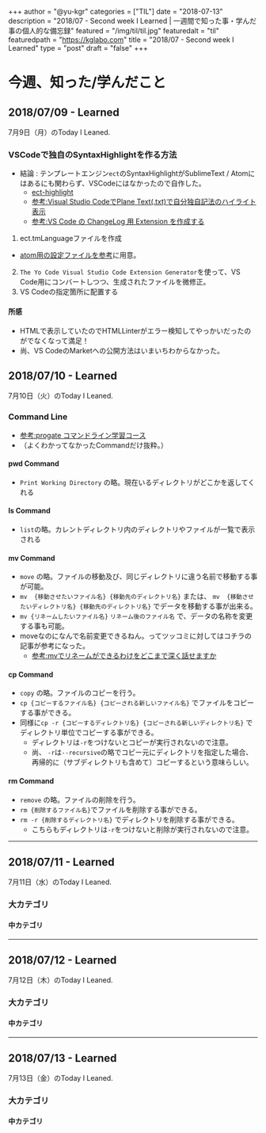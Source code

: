 +++
author = "@yu-kgr"
categories = ["TIL"]
date = "2018-07-13"
description = "2018/07 - Second week I Learned | 一週間で知った事・学んだ事の個人的な備忘録"
featured = "/img/til/til.jpg"
featuredalt = "til"
featuredpath = "https://kglabo.com"
title = "2018/07 - Second week I Learned"
type = "post"
draft = "false"
+++

# 今週、知った/学んだこと

<!-- tags = ["VSCode"] -->

## 2018/07/09 - Learned

7月9日（月）のToday I Leaned.

### VSCodeで独自のSyntaxHighlightを作る方法

- 結論 : テンプレートエンジン`ect`のSyntaxHighlightがSublimeText / Atomにはあるにも関わらず、VSCodeにはなかったので自作した。
  - [ect-highlight](https://github.com/yu-kgr/vscode-ect-syntax-highlight)
  - [参考:Visual Studio CodeでPlane Text(.txt)で自分独自記法のハイライト表示](https://prius.hateblo.jp/entry/2016/10/15/121707)
  - [参考:VS Code の ChangeLog 用 Extension を作成する](https://blog.kondoumh.com/entry/2018/01/12/084409)

1. ect.tmLanguageファイルを作成
  - [atom用の設定ファイルを参考](https://github.com/peppage/language-ect)に用意。
2. `The Yo Code Visual Studio Code Extension Generator`を使って、VS Code用にコンバートしつつ、生成されたファイルを微修正。
3. VS Codeの指定箇所に配置する

#### 所感

- HTMLで表示していたのでHTMLLinterがエラー検知してやっかいだったのがでなくなって満足！
- 尚、VS CodeのMarketへの公開方法はいまいちわからなかった。

## 2018/07/10 - Learned

7月10日（火）のToday I Leaned.

### Command Line

- [参考:progate コマンドライン学習コース](https://prog-8.com/lessons/commandline/study/1)
- （よくわかってなかったCommandだけ抜粋。）

#### pwd Command

- `Print Working Directory` の略。現在いるディレクトリがどこかを返してくれる

#### ls Command

- `list`の略。カレントディレクトリ内のディレクトリやファイルが一覧で表示される

#### mv Command

- `move` の略。ファイルの移動及び、同じディレクトリに違う名前で移動する事が可能。
- `mv  {移動させたいファイル名} {移動先のディレクトリ名}` または、 `mv  {移動させたいディレクトリ名} {移動先のディレクトリ名}` でデータを移動する事が出来る。
- `mv {リネームしたいファイル名}` `リネーム後のファイル名` で、データの名称を変更する事も可能。
- moveなのになんで名前変更できるねん。ってツッコミに対してはコチラの記事が参考になった。
  - [参考:mvでリネームができるわけをどこまで深く話せますか](https://qiita.com/junjis0203/items/9e8f642b04d9754f1139)

#### cp Command

- `copy` の略。ファイルのコピーを行う。
- `cp {コピーするファイル名} {コピーされる新しいファイル名}` でファイルをコピーする事ができる。
- 同様に`cp -r {コピーするディレクトリ名} {コピーされる新しいディレクトリ名}` でディレクトリ単位でコピーする事ができる。
  - ディレクトリは`-r`をつけないとコピーが実行されないので注意。
  - 尚、 `-r`は`--recursive`の略でコピー元にディレクトリを指定した場合、再帰的に（サブディレクトリも含めて）コピーするという意味らしい。

#### rm Command

- `remove` の略。ファイルの削除を行う。
- `rm {削除するファイル名}`でファイルを削除する事ができる。
- `rm -r {削除するディレクトリ名}` でディレクトリを削除する事ができる。
  - こちらもディレクトリは`-r`をつけないと削除が実行されないので注意。

  
----

## 2018/07/11 - Learned

7月11日（水）のToday I Leaned.

### 大カテゴリ

#### 中カテゴリ

---

## 2018/07/12 - Learned

7月12日（木）のToday I Leaned.

### 大カテゴリ

#### 中カテゴリ

---

## 2018/07/13 - Learned

7月13日（金）のToday I Leaned.

### 大カテゴリ

#### 中カテゴリ
